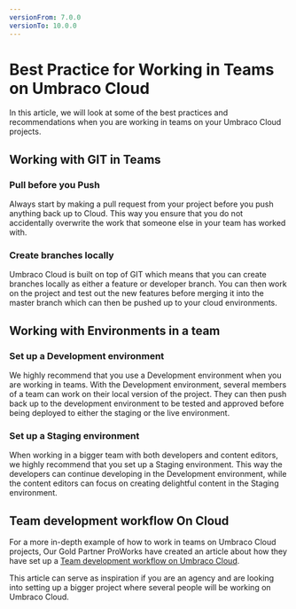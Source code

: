 ```yaml
---
versionFrom: 7.0.0
versionTo: 10.0.0
---
```


# Best Practice for Working in Teams on Umbraco Cloud

In this article, we will look at some of the best practices and recommendations when you are working in teams on your Umbraco Cloud projects.

## Working with GIT in Teams

### Pull before you Push

Always start by making a pull request from your project before you push anything back up to Cloud. This way you ensure that you do not accidentally overwrite the work that someone else in your team has worked with.

### Create branches locally

Umbraco Cloud is built on top of GIT which means that you can create branches locally as either a feature or developer branch. You can then work on the project and test out the new features before merging it into the master branch which can then be pushed up to your cloud environments.

## Working with Environments in a team

### Set up a Development environment

We highly recommend that you use a Development environment when you are working in teams. With the Development environment, several members of a team can work on their local version of the project. They can then push back up to the development environment to be tested and approved before being deployed to either the staging or the live environment.

### Set up a Staging environment

When working in a bigger team with both developers and content editors, we highly recommend that you set up a Staging environment. This way the developers can continue developing in the Development environment, while the content editors can focus on creating delightful content in the Staging environment.

## Team development workflow On Cloud

For a more in-depth example of how to work in teams on Umbraco Cloud projects, Our Gold Partner ProWorks have created an article about how they have set up a [Team development workflow on Umbraco Cloud](https://skrift.io/issues/integrating-umbraco-cloud-with-team-development-workflow/).

This article can serve as inspiration if you are an agency and are looking into setting up a bigger project where several people will be working on Umbraco Cloud.
